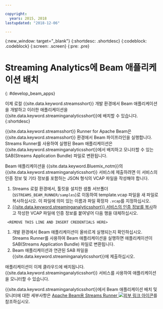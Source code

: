 ```yaml
---

copyright:
  years: 2015, 2018
lastupdated: "2018-12-06"

---
```


<!-- Attribute definitions -->
{:new_window: target="_blank"}
{:shortdesc: .shortdesc}
{:codeblock: .codeblock}
{:screen: .screen}
{:pre: .pre}

# Streaming Analytics에 Beam 애플리케이션 배치
{: #develop_beam_apps}

이제 로컬 {{site.data.keyword.streamsshort}} 개발 환경에서 Beam 애플리케이션을 개발하고 이러한 애플리케이션을 {{site.data.keyword.streaminganalyticsshort}}에 배치할 수 있습니다.
{:shortdesc}

{{site.data.keyword.streamsshort}} Runner for Apache Beam은 {{site.data.keyword.streamsshort}} 환경에서 Beam 파이프라인을 실행합니다. Streams Runner를 사용하여 실행된 Beam 애플리케이션은 {{site.data.keyword.streaminganalyticsshort}}에서 배치하고 모니터할 수 있는 SAB(Streams Application Bundle) 파일로 변환됩니다.

Beam 애플리케이션을 {{site.data.keyword.Bluemix_notm}}의 {{site.data.keyword.streaminganalyticsshort}} 서비스에 제출하려면 이 서비스의 인증 정보 및 기타 정보를 포함하는 JSON 형식의 VCAP 파일을 작성해야 합니다.

1. Streams 로컬 환경에서, 툴킷을 설치한 샘플 서브폴더(`$STREAMS_BEAM_RUNNER/samples`)로 이동하여 template.vcap 파일을 새 파일로 복사하십시오. 이 파일에 의미 있는 이름과 파일 확장자 `.vcap`를 지정하십시오.
1. [{{site.data.keyword.streaminganalyticsshort}} 서비스의 인증 정보를 복사](/docs/services/StreamingAnalytics/service_plans.html#vcap_services)하고 작성한 VCAP 파일에 인증 정보를 붙여넣어 다음 행을 대체하십시오.
```
 <REMOVE THIS LINE AND INSERT CREDENTIALS HERE>
 ```
1. 개발 환경에서 Beam 애플리케이션이 올바르게 실행되는지 확인하십시오. Streams Runner를 사용하여 Beam 애플리케이션을 실행하면 애플리케이션이 SAB(Streams Application Bundle) 파일로 변환됩니다.
1. Beam 애플리케이션과 연관된 SAB 파일을 {{site.data.keyword.streaminganalyticsshort}}에 제출하십시오.

애플리케이션이 이제 클라우드에 배치됩니다. {{site.data.keyword.streaminganalyticsshort}} 서비스를 사용하여 애플리케이션을 모니터할 수 있습니다.

{{site.data.keyword.streaminganalyticsshort}}에서 Beam 애플리케이션 배치 및 모니터에 대한 세부사항은 [Apache Beam용 Streams Runner ![외부 링크 아이콘](../../icons/launch-glyph.svg "외부 링크 아이콘")](https://ibmstreams.github.io/streamsx.documentation/docs/beamrunner/beamrunner-1-intro/)를 참조하십시오.

